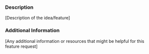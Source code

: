 <!-- 
Describe your feature as short as possible in the issue title,
use the description below to explain your idea in full!
-->

### Description

[Description of the idea/feature]

### Additional Information

[Any additional information or resources that might be helpful for this feature request]